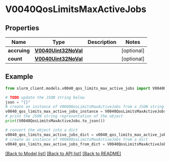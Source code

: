 # V0040QosLimitsMaxActiveJobs


## Properties

Name | Type | Description | Notes
------------ | ------------- | ------------- | -------------
**accruing** | [**V0040Uint32NoVal**](V0040Uint32NoVal.md) |  | [optional] 
**count** | [**V0040Uint32NoVal**](V0040Uint32NoVal.md) |  | [optional] 

## Example

```python
from slurm_client.models.v0040_qos_limits_max_active_jobs import V0040QosLimitsMaxActiveJobs

# TODO update the JSON string below
json = "{}"
# create an instance of V0040QosLimitsMaxActiveJobs from a JSON string
v0040_qos_limits_max_active_jobs_instance = V0040QosLimitsMaxActiveJobs.from_json(json)
# print the JSON string representation of the object
print(V0040QosLimitsMaxActiveJobs.to_json())

# convert the object into a dict
v0040_qos_limits_max_active_jobs_dict = v0040_qos_limits_max_active_jobs_instance.to_dict()
# create an instance of V0040QosLimitsMaxActiveJobs from a dict
v0040_qos_limits_max_active_jobs_from_dict = V0040QosLimitsMaxActiveJobs.from_dict(v0040_qos_limits_max_active_jobs_dict)
```
[[Back to Model list]](../README.md#documentation-for-models) [[Back to API list]](../README.md#documentation-for-api-endpoints) [[Back to README]](../README.md)


